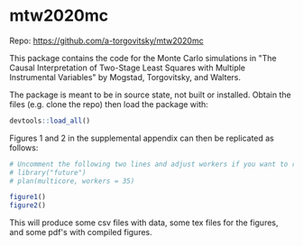 # mtw2020mc
Repo: https://github.com/a-torgovitsky/mtw2020mc

This package contains the code for the Monte Carlo simulations in "The Causal Interpretation of Two-Stage Least Squares with Multiple Instrumental Variables" by Mogstad, Torgovitsky, and Walters.

The package is meant to be in source state, not built or installed.
Obtain the files (e.g. clone the repo) then load the package with:
```r
devtools::load_all()
```

Figures 1 and 2 in the supplemental appendix can then be replicated as follows:
```r
# Uncomment the following two lines and adjust workers if you want to run in parallel
# library("future")
# plan(multicore, workers = 35)

figure1()
figure2()
```
This will produce some csv files with data, some tex files for the figures, and some pdf's with compiled figures.
